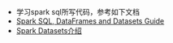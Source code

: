 * 学习spark sql所写代码，参考如下文档
* [Spark SQL, DataFrames and Datasets Guide](http://spark.apache.org/docs/1.6.2/sql-programming-guide.html)
* [Spark Datasets介绍](http://blog.csdn.net/sunbow0/article/details/50723233)